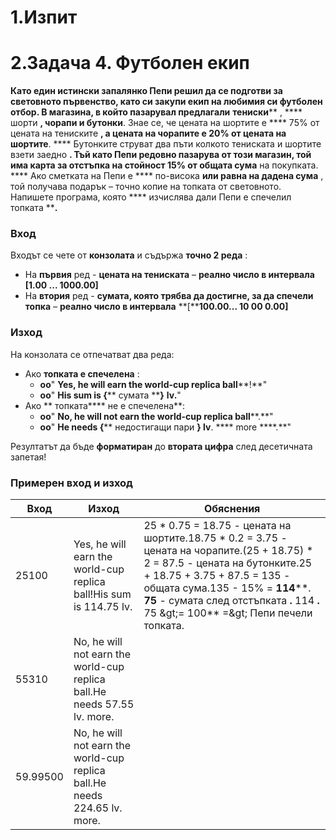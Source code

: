 ﻿# 1.Изпит

# 2.Задача 4. Футболен екип

**Като един истински запалянко Пепи решил да се подготви за световното първенство, като си закупи екип на любимия си футболен отбор. В магазина, в който пазарувал предлагали**  **тениски**** , **** шорти ****,**  **чорапи**  **и**  **бутонки****. Знае се, че цената на шортите е **** 75% от цената на тениските ****, а цената на чорапите е**  **20% от цената на шортите****. **** Бутонките струват два пъти колкото тениската и шортите взети заедно ****. Тъй като Пепи редовно пазарува от този магазин, той има карта за**  **отстъпка на стойност 15% от общата сума**** на покупката. **** Ако сметката на Пепи е **** по-висока ****или равна на дадена сума**** , той получава подарък – точно копие на топката от световното. Напишете програма, която **** изчислява дали Пепи е спечелил топката ****.**

### Вход

Входът се чете от **конзолата** и съдържа **точно 2 реда** :

- На **първия** ред - **цената на тениската** – **реално число в интервала** **[****1.00 ... 10****00.00]**
- На **втория** ред - **сумата, която трябва да достигне, за да спечели топка** – **реално число в интервала** **[****100.00... 10 ****00**** 0.00]**

### Изход

На конзолата се отпечатват два реда:

- Ако **топката е спечелена** :
  - **oo**&quot; **Yes, he will earn the world-cup replica ball****!**&quot;
  - **oo**&quot; **His sum is {**** сумата ****}**  **lv.**&quot;
- Ако ** топката**** не е спечелена**:
  - **oo**&quot; **No, he will not earn the world-cup replica ball****.**&quot;
  - **oo**&quot; **He needs {**** недостигащи пари ****} lv****. **** more ****.**&quot;

Резултатът да бъде **форматиран** до **втората цифра** след десетичната запетая!

### Примерен вход и изход

| **Вход** | **Изход** | **Обяснения** |
| --- | --- | --- |
| 25100 | Yes, he will earn the world-cup replica ball!His sum is 114.75 lv. | 25 \* 0.75 = 18.75 - цената на шортите.18.75 \* 0.2 = 3.75 - цената на чорапите.(25 + 18.75) \* 2 = 87.5 - цената на бутонките.25 + 18.75 + 3.75 + 87.5 = 135 - общата сума.135 - 15% = **114****. ****75**** - сумата след отстъпката **.** 114 ****.**** 75 \&gt;= 100** =\&gt; Пепи печели топката. |
| 55310 | No, he will not earn the world-cup replica ball.He needs 57.55 lv. more. |    |
| 59.99500 | No, he will not earn the world-cup replica ball.He needs 224.65 lv. more. |   |